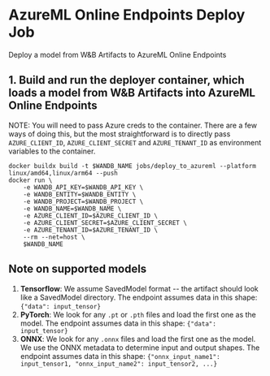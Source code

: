 # AzureML Online Endpoints Deploy Job

Deploy a model from W&B Artifacts to AzureML Online Endpoints

## 1. Build and run the deployer container, which loads a model from W&B Artifacts into AzureML Online Endpoints

NOTE: You will need to pass Azure creds to the container. There are a few ways of doing this, but the most straightforward is to directly pass `AZURE_CLIENT_ID`, `AZURE_CLIENT_SECRET` and `AZURE_TENANT_ID` as environment variables to the container.

```
docker buildx build -t $WANDB_NAME jobs/deploy_to_azureml --platform linux/amd64,linux/arm64 --push
docker run \
    -e WANDB_API_KEY=$WANDB_API_KEY \
    -e WANDB_ENTITY=$WANDB_ENTITY \
    -e WANDB_PROJECT=$WANDB_PROJECT \
    -e WANDB_NAME=$WANDB_NAME \
    -e AZURE_CLIENT_ID=$AZURE_CLIENT_ID \
    -e AZURE_CLIENT_SECRET=$AZURE_CLIENT_SECRET \
    -e AZURE_TENANT_ID=$AZURE_TENANT_ID \
    --rm --net=host \
    $WANDB_NAME
```

## Note on supported models

1. **Tensorflow**: We assume SavedModel format -- the artifact should look like a SavedModel directory. The endpoint assumes data in this shape: `{"data": input_tensor}`
2. **PyTorch**: We look for any `.pt` or `.pth` files and load the first one as the model. The endpoint assumes data in this shape: `{"data": input_tensor}`
3. **ONNX**: We look for any `.onnx` files and load the first one as the model. We use the ONNX metadata to determine input and output shapes. The endpoint assumes data in this shape: `{"onnx_input_name1": input_tensor1, "onnx_input_name2": input_tensor2, ...}`
